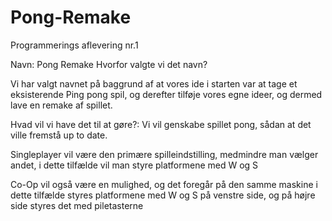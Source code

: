 # Pong-Remake
Programmerings aflevering nr.1

Navn: Pong Remake Hvorfor valgte vi det navn?

Vi har valgt navnet på baggrund af at vores ide i starten var at tage et eksisterende Ping pong spil, og derefter tilføje vores egne ideer, og dermed lave en remake af spillet.

Hvad vil vi have det til at gøre?: Vi vil genskabe spillet pong, sådan at det ville fremstå up to date.

Singleplayer vil være den primære spilleindstilling, medmindre man vælger andet, i dette tilfælde vil man styre platformene med W og S

Co-Op vil også være en mulighed, og det foregår på den samme maskine i dette tilfælde styres platformene med W og S på venstre side, og på højre side styres det med piletasterne
